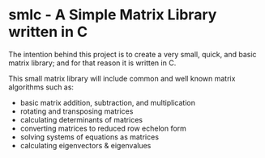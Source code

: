 # smlc - A Simple Matrix Library written in C

The intention behind this project is to create a very small, quick, and basic matrix library; and for that reason it is written in C. 

This small matrix library will include common and well known matrix algorithms such as:
  - basic matrix addition, subtraction, and multiplication
  - rotating and transposing matrices
  - calculating determinants of matrices
  - converting matrices to reduced row echelon form
  - solving systems of equations as matrices 
  - calculating eigenvectors & eigenvalues
  
